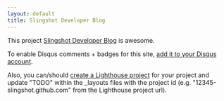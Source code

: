 ```yaml
---
layout: default
title: Slingshot Developer Blog
---
```


This project <a href="http://github.com/slingshot/slingshot.github.com">Slingshot Developer Blog</a> is awesome.

To enable Disqus comments + badges for this site, [add it to your Disqus account](http://disqus.com/add/).

Also, you can/should [create a Lighthouse project](http://slingshot.lighthouseapp.com/projects/new) for your project and update "TODO" within the _layouts files with the project id (e.g. "12345-slingshot.github.com" from the Lighthouse project url).
